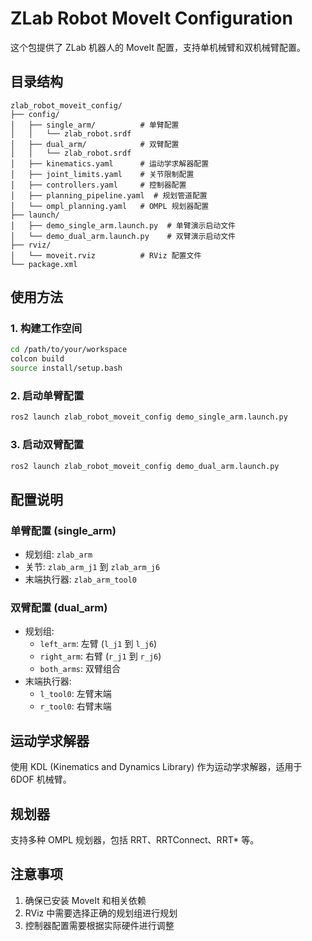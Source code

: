 # ZLab Robot MoveIt Configuration

这个包提供了 ZLab 机器人的 MoveIt 配置，支持单机械臂和双机械臂配置。

## 目录结构

```
zlab_robot_moveit_config/
├── config/
│   ├── single_arm/          # 单臂配置
│   │   └── zlab_robot.srdf
│   ├── dual_arm/            # 双臂配置
│   │   └── zlab_robot.srdf
│   ├── kinematics.yaml      # 运动学求解器配置
│   ├── joint_limits.yaml    # 关节限制配置
│   ├── controllers.yaml     # 控制器配置
│   ├── planning_pipeline.yaml  # 规划管道配置
│   └── ompl_planning.yaml   # OMPL 规划器配置
├── launch/
│   ├── demo_single_arm.launch.py  # 单臂演示启动文件
│   └── demo_dual_arm.launch.py    # 双臂演示启动文件
├── rviz/
│   └── moveit.rviz          # RViz 配置文件
└── package.xml
```

## 使用方法

### 1. 构建工作空间

```bash
cd /path/to/your/workspace
colcon build
source install/setup.bash
```

### 2. 启动单臂配置

```bash
ros2 launch zlab_robot_moveit_config demo_single_arm.launch.py
```

### 3. 启动双臂配置

```bash
ros2 launch zlab_robot_moveit_config demo_dual_arm.launch.py
```

## 配置说明

### 单臂配置 (single_arm)
- 规划组: `zlab_arm`
- 关节: `zlab_arm_j1` 到 `zlab_arm_j6`
- 末端执行器: `zlab_arm_tool0`

### 双臂配置 (dual_arm)
- 规划组:
  - `left_arm`: 左臂 (`l_j1` 到 `l_j6`)
  - `right_arm`: 右臂 (`r_j1` 到 `r_j6`)
  - `both_arms`: 双臂组合
- 末端执行器:
  - `l_tool0`: 左臂末端
  - `r_tool0`: 右臂末端

## 运动学求解器

使用 KDL (Kinematics and Dynamics Library) 作为运动学求解器，适用于 6DOF 机械臂。

## 规划器

支持多种 OMPL 规划器，包括 RRT、RRTConnect、RRT* 等。

## 注意事项

1. 确保已安装 MoveIt 和相关依赖
2. RViz 中需要选择正确的规划组进行规划
3. 控制器配置需要根据实际硬件进行调整